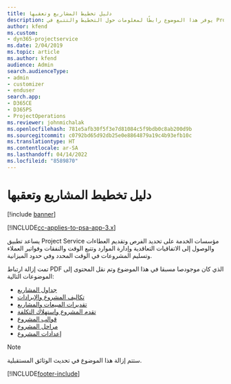 ```yaml
---
title: دليل تخطيط المشاريع وتعقبها
description: يوفر هذا الموضوع رابطًا لمعلومات حول التخطيط والتتبع في Project Service Automation.
author: kfend
ms.custom:
- dyn365-projectservice
ms.date: 2/04/2019
ms.topic: article
ms.author: kfend
audience: Admin
search.audienceType:
- admin
- customizer
- enduser
search.app:
- D365CE
- D365PS
- ProjectOperations
ms.reviewer: johnmichalak
ms.openlocfilehash: 781e5afb30f5f3e7d81084c5f9bdb0c8ab200d9b
ms.sourcegitcommit: c0792bd65d92db25e0e8864879a19c4b93efb10c
ms.translationtype: HT
ms.contentlocale: ar-SA
ms.lasthandoff: 04/14/2022
ms.locfileid: "8589870"
---
```

# <a name="project-planning-and-tracking"></a>دليل تخطيط المشاريع وتعقبها

[!include [banner](../../includes/psa-now-project-operations.md)]

[!INCLUDE[cc-applies-to-psa-app-3.x](../../includes/cc-applies-to-psa-app-3x.md)]

يساعد تطبيق Project Service مؤسسات الخدمة على تحديد الفرص وتقديم العطاءات والوصول إلى الاتفاقيات التعاقدية وإدارة الموارد وتتبع الوقت والنفقات وفواتير العملاء وتسليم المشروعات في الوقت المحدد وفي حدود الميزانية. 

تمت إزالة ارتباط PDF الذي كان موجودصا مسبقا في هذا الموضوع وتم نقل المحتوى إلى الموضوعات التالية:

- [جداول المشاريع](../project-creating.md)
- [تكاليف المشروع والإيرادات](../project-estimating.md)
- [تقديرات المبيعات والمشاريع](../project-leveraging.md)
- [تقدم المشروع واستهلاك التكلفة‬](../project-tracking.md)
- [قوالب المشروع](../project-templates.md)
- [مراحل المشروع](../project-stages.md)
- [إعدادات المشروع](../project-settings.md)

> [!NOTE]
> ستتم إزالة هذا الموضوع في تحديث الوثائق المستقبلية. 


[!INCLUDE[footer-include](../../includes/footer-banner.md)]
